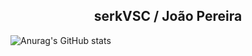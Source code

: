<h2 align="center"> serkVSC / João Pereira<br/> </h2> 

![Anurag's GitHub stats](https://github-readme-stats.vercel.app/api?username=serkVSC&theme=github_dark&show_icons=true)

<!--
**serkVSC/serkVSC** is a ✨ _special_ ✨ repository because its `README.md` (this file) appears on your GitHub profile.

Here are some ideas to get you started:

- 🔭 I’m currently working on ...
- 🌱 I’m currently learning ...
- 👯 I’m looking to collaborate on ...
- 🤔 I’m looking for help with ...
- 💬 Ask me about ...
- 📫 How to reach me: ...
- 😄 Pronouns: ...
- ⚡ Fun fact: ...
-->
